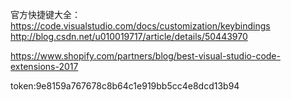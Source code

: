 官方快捷键大全：https://code.visualstudio.com/docs/customization/keybindings
http://blog.csdn.net/u010019717/article/details/50443970

https://www.shopify.com/partners/blog/best-visual-studio-code-extensions-2017

token:9e8159a767678c8b64c1e919bb5cc4e8dcd13b94